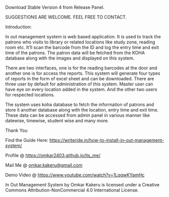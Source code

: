 Download Stable Version 4 from Release Panel.

SUGGESTIONS ARE WELCOME. FEEL FREE TO CONTACT.

Introduction:

In out management system is web based application. It is used to track the patrons who visits to library or related locations like study zone, reading room etc. It’ll scan the barcode from the ID and log the entry time and exit time of the patrons. The patron data will be fetched from the KOHA database along with the images and displayed on this system.

There are two interfaces, one is for the reading barcodes at the door and another one is for access the reports. This system will generate four types of reports in the form of excel sheet and can be downloaded. There are three user by default for administration of this system. Master user can have eye on every location added in the system. And the other two users for respected locations.

The system uses koha database to fetch the information of patrons and store it another database along with the location, entry time and exit time. These data can be accessed from admin panel in various manner like datewise, timewise, student wise and many more.

Thank You

<form><script src="https://checkout.razorpay.com/v1/payment-button.js" data-payment_button_id="pl_GffqOJ4TsFX8hN" async> </script> </form>

Find the Guide Here: https://writeride.in/how-to-install-in-out-management-system/

Profile @ https://omkar2403.github.io/its_me/

Mail Me @ omkar.kakeru@gmail.com

Demo Video @ https://www.youtube.com/watch?v=1LqqwKYamHc

In Out Management System by Omkar Kakeru is licensed under a Creative Commons Attribution-NonCommercial 4.0 International License.


